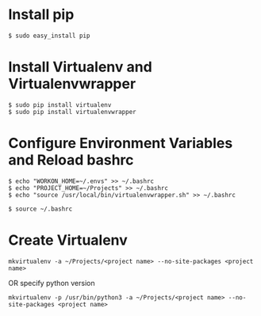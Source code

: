 Install pip
===========
```
$ sudo easy_install pip
```

Install Virtualenv and Virtualenvwrapper
=========
```
$ sudo pip install virtualenv
$ sudo pip install virtualenvwrapper
```

Configure Environment Variables and Reload bashrc
=========
```
$ echo "WORKON_HOME=~/.envs" >> ~/.bashrc
$ echo "PROJECT_HOME=~/Projects" >> ~/.bashrc
$ echo "source /usr/local/bin/virtualenvwrapper.sh" >> ~/.bashrc

$ source ~/.bashrc
```

Create Virtualenv
=========
```
mkvirtualenv -a ~/Projects/<project name> --no-site-packages <project name>
```

OR specify python version
```
mkvirtualenv -p /usr/bin/python3 -a ~/Projects/<project name> --no-site-packages <project name>
```
